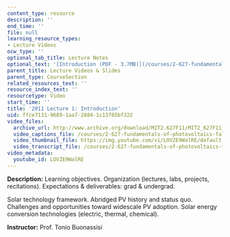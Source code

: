 ```yaml
---
content_type: resource
description: ''
end_time: ''
file: null
learning_resource_types:
- Lecture Videos
ocw_type: ''
optional_tab_title: Lecture Notes
optional_text: '[Introduction (PDF - 3.7MB)](/courses/2-627-fundamentals-of-photovoltaics-fall-2013/resources/mit2_627f13_lec01)'
parent_title: Lecture Videos & Slides
parent_type: CourseSection
related_resources_text: ''
resource_index_text: ''
resourcetype: Video
start_time: ''
title: '2011 Lecture 1: Introduction'
uid: ffce7131-9689-1aa7-2884-1c13785bf322
video_files:
  archive_url: http://www.archive.org/download/MIT2.627F11/MIT2_627F11_lec01_300k.mp4
  video_captions_file: /courses/2-627-fundamentals-of-photovoltaics-fall-2013/e06bbce6147a51d39170eb196aac35cd_LOVZE9WalRE.vtt
  video_thumbnail_file: https://img.youtube.com/vi/LOVZE9WalRE/default.jpg
  video_transcript_file: /courses/2-627-fundamentals-of-photovoltaics-fall-2013/7e3b7d5820ae05d126bfbb6af5800db1_LOVZE9WalRE.pdf
video_metadata:
  youtube_id: LOVZE9WalRE
---
```


**Description:** Learning objectives. Organization (lectures, labs, projects, recitations). Expectations & deliverables: grad & undergrad.

Solar technology framework. Abridged PV history and status quo. Challenges and opportunities toward widescale PV adoption. Solar energy conversion technologies (electric, thermal, chemical).

**Instructor:** Prof. Tonio Buonassisi